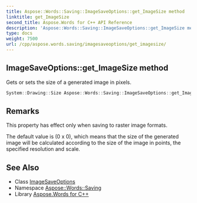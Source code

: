 ```yaml
---
title: Aspose::Words::Saving::ImageSaveOptions::get_ImageSize method
linktitle: get_ImageSize
second_title: Aspose.Words for C++ API Reference
description: 'Aspose::Words::Saving::ImageSaveOptions::get_ImageSize method. Gets or sets the size of a generated image in pixels in C++.'
type: docs
weight: 7500
url: /cpp/aspose.words.saving/imagesaveoptions/get_imagesize/
---
```

## ImageSaveOptions::get_ImageSize method


Gets or sets the size of a generated image in pixels.

```cpp
System::Drawing::Size Aspose::Words::Saving::ImageSaveOptions::get_ImageSize() const
```

## Remarks


This property has effect only when saving to raster image formats.

The default value is (0 x 0), which means that the size of the generated image will be calculated according to the size of the image in points, the specified resolution and scale. 
## See Also

* Class [ImageSaveOptions](../)
* Namespace [Aspose::Words::Saving](../../)
* Library [Aspose.Words for C++](../../../)
